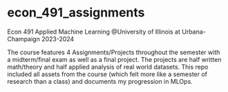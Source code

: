 # econ_491_assignments

Econ 491 Applied Machine Learning @University of Illinois at Urbana-Champaign 2023-2024

The course features 4 Assignments/Projects throughout the semester with a midterm/final exam as well as a final project. The projects are half written math/theory and half applied analysis of real world datasets. This repo included all assets from the course (which felt more like a semester of research than a class) and documents my progression in MLOps. 
